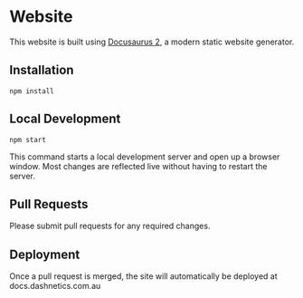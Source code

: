 # Website

This website is built using [Docusaurus 2](https://v2.docusaurus.io/), a modern static website generator.

## Installation

```console
npm install
```

## Local Development

```console
npm start
```

This command starts a local development server and open up a browser window. Most changes are reflected live without having to restart the server.

## Pull Requests

Please submit pull requests for any required changes.

## Deployment

Once a pull request is merged, the site will automatically be deployed at docs.dashnetics.com.au
